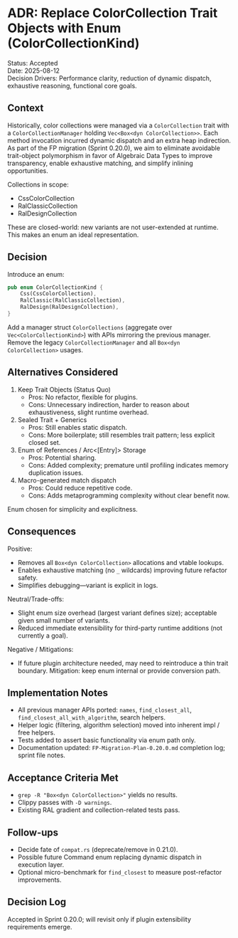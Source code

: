 # ADR: Replace ColorCollection Trait Objects with Enum (ColorCollectionKind)

Status: Accepted  
Date: 2025-08-12  
Decision Drivers: Performance clarity, reduction of dynamic dispatch, exhaustive reasoning, functional core goals.

## Context
Historically, color collections were managed via a `ColorCollection` trait with a `ColorCollectionManager` holding `Vec<Box<dyn ColorCollection>>`. Each method invocation incurred dynamic dispatch and an extra heap indirection. As part of the FP migration (Sprint 0.20.0), we aim to eliminate avoidable trait-object polymorphism in favor of Algebraic Data Types to improve transparency, enable exhaustive matching, and simplify inlining opportunities.

Collections in scope:
- CssColorCollection
- RalClassicCollection
- RalDesignCollection

These are closed-world: new variants are not user-extended at runtime. This makes an enum an ideal representation.

## Decision
Introduce an enum:
```rust
pub enum ColorCollectionKind {
    Css(CssColorCollection),
    RalClassic(RalClassicCollection),
    RalDesign(RalDesignCollection),
}
```
Add a manager struct `ColorCollections` (aggregate over `Vec<ColorCollectionKind>`) with APIs mirroring the previous manager. Remove the legacy `ColorCollectionManager` and all `Box<dyn ColorCollection>` usages.

## Alternatives Considered
1. Keep Trait Objects (Status Quo)
   - Pros: No refactor, flexible for plugins.
   - Cons: Unnecessary indirection, harder to reason about exhaustiveness, slight runtime overhead.
2. Sealed Trait + Generics
   - Pros: Still enables static dispatch.
   - Cons: More boilerplate; still resembles trait pattern; less explicit closed set.
3. Enum of References / Arc<[Entry]> Storage
   - Pros: Potential sharing.
   - Cons: Added complexity; premature until profiling indicates memory duplication issues.
4. Macro-generated match dispatch
   - Pros: Could reduce repetitive code.
   - Cons: Adds metaprogramming complexity without clear benefit now.

Enum chosen for simplicity and explicitness.

## Consequences
Positive:
- Removes all `Box<dyn ColorCollection>` allocations and vtable lookups.
- Enables exhaustive matching (no `_` wildcards) improving future refactor safety.
- Simplifies debugging—variant is explicit in logs.

Neutral/Trade-offs:
- Slight enum size overhead (largest variant defines size); acceptable given small number of variants.
- Reduced immediate extensibility for third-party runtime additions (not currently a goal).

Negative / Mitigations:
- If future plugin architecture needed, may need to reintroduce a thin trait boundary. Mitigation: keep enum internal or provide conversion path.

## Implementation Notes
- All previous manager APIs ported: `names`, `find_closest_all`, `find_closest_all_with_algorithm`, search helpers.
- Helper logic (filtering, algorithm selection) moved into inherent impl / free helpers.
- Tests added to assert basic functionality via enum path only.
- Documentation updated: `FP-Migration-Plan-0.20.0.md` completion log; sprint file notes.

## Acceptance Criteria Met
- `grep -R "Box<dyn ColorCollection>"` yields no results.
- Clippy passes with `-D warnings`.
- Existing RAL gradient and collection-related tests pass.

## Follow-ups
- Decide fate of `compat.rs` (deprecate/remove in 0.21.0).
- Possible future Command enum replacing dynamic dispatch in execution layer.
- Optional micro-benchmark for `find_closest` to measure post-refactor improvements.

## Decision Log
Accepted in Sprint 0.20.0; will revisit only if plugin extensibility requirements emerge.
